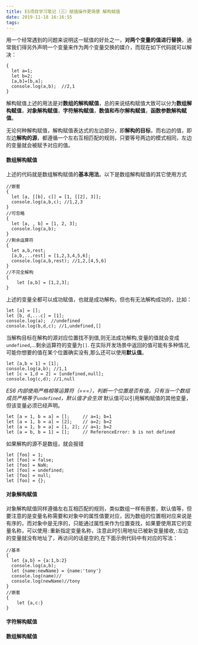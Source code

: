 ```yaml
---
title: ES项目学习笔记（三）赋值操作更简便 解构赋值
date: 2019-11-18 16:16:55
tags:
---
```

用一个经常遇到的问题来说明这一赋值的好处之一，**对两个变量的值进行替换**，通常我们得另外声明一个变量来作为两个变量交换的媒介，而现在如下代码就可以解决：
```
{
  let a=1;
  let b=2;
  [a,b]=[b,a];
  console.log(a,b);  //2,1
}
```
解构赋值上述的用法是对**数组的解构赋值**，总的来说结构赋值大致可以分为**数组解构赋值**，**对象解构赋值**，**字符解构赋值**，**数值和布尔解构赋值**，**函数参数解构赋值**。

无论何种解构赋值，解构赋值表达式的左边部分，即**解构的目标**，而右边的值，即左边**解构的源**，都遵循一个左右互相匹配的规则，只要等号两边的模式相同，左边的变量就会被赋予对应的值。

#### 数组解构赋值
上述的代码就是数组解构赋值的**基本用法**。以下是数组解构赋值的其它使用方式
```
//嵌套
{
  let [a, [[b], c]] = [1, [[2], 3]];
  console.log(a,b,c); //1,2,3
}
//可忽略
{
  let [a, , b] = [1, 2, 3];
  console.log(a,b);
}
//剩余运算符
{
  let a,b,rest;
  [a,b,...rest] = [1,2,3,4,5,6];
  console.log(a,b,rest); //1,2,[4,5,6]
}
//不完全解构
{
	let [a,b] = [1,2,3];
}
```
上述的变量全都可以成功赋值，也就是成功解构，但也有无法解构成功的，比如：
```
let [a] = [];
let [b, d,...c] = [1];
console.log(a);  //undefined
console.log(b,d,c); //1,undefined,[]
```
当解构目标在解构的源对应位置找不到值,则无法成功解构,变量的值就会变成`undefined`,...剩余运算符的变量为`[]`.
在实际开发场景中返回的值可能有多种情况,可能你想要的值在某个位置确实没有,那么还可以使用**默认值**。
```
let [a,b = 1] = [1];
console.log(a,b); //1,1
let [c = 1,d = 2] = [undefined,null];
console.log(c,d); //1,null
```
*ES6 内部使用严格相等运算符（===），判断一个位置是否有值。只有当一个数组成员严格等于`undefined`，默认值才会生效*
默认值可以引用解构赋值的其他变量，但该变量必须已经声明。
```
let [a = 1, b = a] = [];     // a=1; b=1
let [a = 1, b = a] = [2];    // a=2; b=2
let [a = 1, b = a] = [1, 2]; // a=1; b=2
let [a = b, b = 1] = [];     // ReferenceError: b is not defined
```
如果解构的源不是数组，就会报错
```
let [foo] = 1;
let [foo] = false;
let [foo] = NaN;
let [foo] = undefined;
let [foo] = null;
let [foo] = {};
```
#### 对象解构赋值
对象解构赋值同样遵循左右互相匹配的规则，类似数组一样有嵌套，默认值等，但要注意的是变量名称需要和对象中的属性值要对应，因为数组的位置相对应来说是有序的，而对象中是无序的，只能通过属性来作为位置查找，如果要使用其它的变量名称，可以使用`:`重新指定变量名称，注意此时引用地址已被新变量接收,`:`左边的变量就没有地址了，再访问的话是空的,在下面示例代码中有对应的写法：
```
//基本
{
  let {a,b} = {a:1,b:2}
  console.log(a,b);
  let {name:newName} = {name:'tony'}
  console.log(name)//
  console.log(newName)//tony
}
//嵌套
{
	let {a,c:}
}
```
#### 字符解构赋值
#### 数组解构赋值